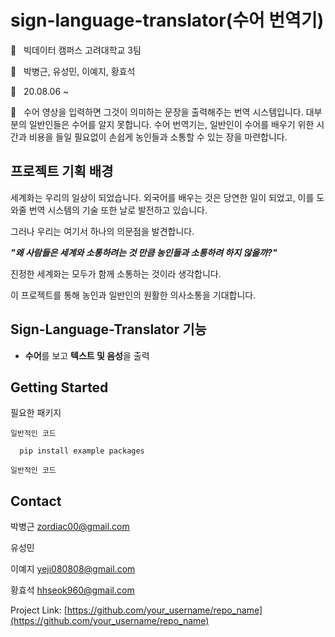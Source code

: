 # sign-language-translator(수어 번역기)
:office: &nbsp;&nbsp;빅데이터 캠퍼스 고려대학교 3팀

:man: &nbsp;&nbsp;박병근, 유성민, 이예지, 황효석

:calendar: &nbsp;&nbsp;20.08.06 ~

:memo: &nbsp;&nbsp;수어 영상을 입력하면 그것이 의미하는 문장을 출력해주는 번역 시스템입니다. 
대부분의 일반인들은 수어를 알지 못합니다. 수어 번역기는, 일반인이 수어를 배우기 위한 시간과 비용을 들일 필요없이 손쉽게 농인들과 소통할 수 있는 장을 마련합니다.

## 프로젝트 기획 배경

세계화는 우리의 일상이 되었습니다. 외국어를 배우는 것은 당연한 일이 되었고, 이를 도와줄 번역 시스템의 기술 또한 날로 발전하고 있습니다.

그러나 우리는 여기서 하나의 의문점을 발견합니다.



***"왜 사람들은 세계와 소통하려는 것 만큼 농인들과 소통하려 하지 않을까?"***



진정한 세계화는 모두가 함께 소통하는 것이라 생각합니다.

이 프로젝트를 통해 농인과 일반인의 원활한 의사소통을 기대합니다.



## Sign-Language-Translator 기능
- **수어**를 보고 **텍스트 및 음성**을 출력

## Getting Started
필요한 패키지

```
일반적인 코드 

  pip install example packages

일반적인 코드
 ``` 
 
## Contact
박병근 zordiac00@gmail.com

유성민  

이예지 yeji080808@gmail.com

황효석 hhseok960@gmail.com  

Project Link: [https://github.com/your_username/repo_name](https://github.com/your_username/repo_name)
